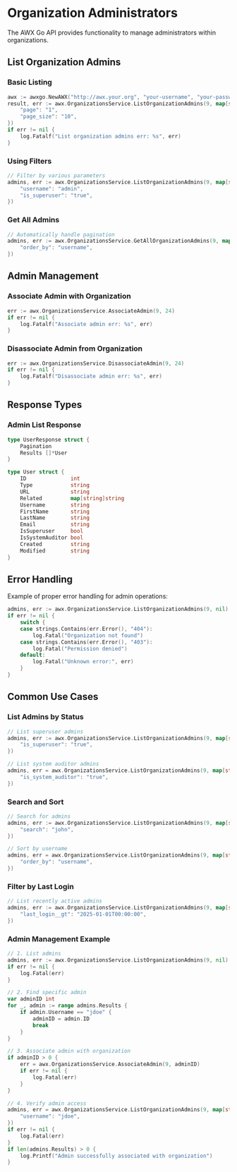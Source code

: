 # Organization Administrators

The AWX Go API provides functionality to manage administrators within organizations.

## List Organization Admins

### Basic Listing
```go
awx := awxgo.NewAWX("http://awx.your.org", "your-username", "your-password", nil)
result, err := awx.OrganizationsService.ListOrganizationAdmins(9, map[string]string{
    "page": "1",
    "page_size": "10",
})
if err != nil {
    log.Fatalf("List organization admins err: %s", err)
}
```

### Using Filters
```go
// Filter by various parameters
admins, err := awx.OrganizationsService.ListOrganizationAdmins(9, map[string]string{
    "username": "admin",
    "is_superuser": "true",
})
```

### Get All Admins
```go
// Automatically handle pagination
admins, err := awx.OrganizationsService.GetAllOrganizationAdmins(9, map[string]string{
    "order_by": "username",
})
```

## Admin Management

### Associate Admin with Organization
```go
err := awx.OrganizationsService.AssociateAdmin(9, 24)
if err != nil {
    log.Fatalf("Associate admin err: %s", err)
}
```

### Disassociate Admin from Organization
```go
err := awx.OrganizationsService.DisassociateAdmin(9, 24)
if err != nil {
    log.Fatalf("Disassociate admin err: %s", err)
}
```

## Response Types

### Admin List Response
```go
type UserResponse struct {
    Pagination
    Results []*User
}

type User struct {
    ID              int
    Type            string
    URL             string
    Related         map[string]string
    Username        string
    FirstName       string
    LastName        string
    Email           string
    IsSuperuser     bool
    IsSystemAuditor bool
    Created         string
    Modified        string
}
```

## Error Handling

Example of proper error handling for admin operations:

```go
admins, err := awx.OrganizationsService.ListOrganizationAdmins(9, nil)
if err != nil {
    switch {
    case strings.Contains(err.Error(), "404"):
        log.Fatal("Organization not found")
    case strings.Contains(err.Error(), "403"):
        log.Fatal("Permission denied")
    default:
        log.Fatal("Unknown error:", err)
    }
}
```

## Common Use Cases

### List Admins by Status
```go
// List superuser admins
admins, err := awx.OrganizationsService.ListOrganizationAdmins(9, map[string]string{
    "is_superuser": "true",
})

// List system auditor admins
admins, err = awx.OrganizationsService.ListOrganizationAdmins(9, map[string]string{
    "is_system_auditor": "true",
})
```

### Search and Sort
```go
// Search for admins
admins, err := awx.OrganizationsService.ListOrganizationAdmins(9, map[string]string{
    "search": "john",
})

// Sort by username
admins, err = awx.OrganizationsService.ListOrganizationAdmins(9, map[string]string{
    "order_by": "username",
})
```

### Filter by Last Login
```go
// List recently active admins
admins, err := awx.OrganizationsService.ListOrganizationAdmins(9, map[string]string{
    "last_login__gt": "2025-01-01T00:00:00",
})
```

### Admin Management Example
```go
// 1. List admins
admins, err := awx.OrganizationsService.ListOrganizationAdmins(9, nil)
if err != nil {
    log.Fatal(err)
}

// 2. Find specific admin
var adminID int
for _, admin := range admins.Results {
    if admin.Username == "jdoe" {
        adminID = admin.ID
        break
    }
}

// 3. Associate admin with organization
if adminID > 0 {
    err = awx.OrganizationsService.AssociateAdmin(9, adminID)
    if err != nil {
        log.Fatal(err)
    }
}

// 4. Verify admin access
admins, err = awx.OrganizationsService.ListOrganizationAdmins(9, map[string]string{
    "username": "jdoe",
})
if err != nil {
    log.Fatal(err)
}
if len(admins.Results) > 0 {
    log.Printf("Admin successfully associated with organization")
}
